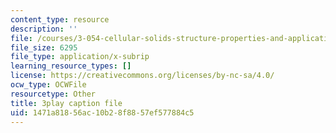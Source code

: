 ```yaml
---
content_type: resource
description: ''
file: /courses/3-054-cellular-solids-structure-properties-and-applications-spring-2015/1471a81856ac10b28f8857ef577884c5_ZWdDKll8qZc.srt
file_size: 6295
file_type: application/x-subrip
learning_resource_types: []
license: https://creativecommons.org/licenses/by-nc-sa/4.0/
ocw_type: OCWFile
resourcetype: Other
title: 3play caption file
uid: 1471a818-56ac-10b2-8f88-57ef577884c5
---
```

